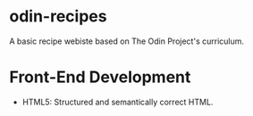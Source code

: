 # odin-recipes
A basic recipe webiste based on The Odin Project's curriculum.

# Front-End Development
- HTML5: Structured and semantically correct HTML.
